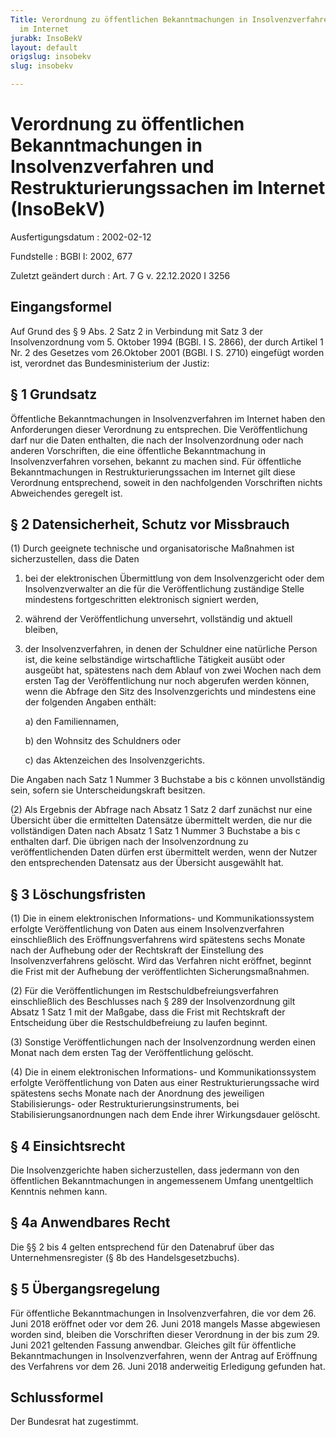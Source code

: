 ```yaml
---
Title: Verordnung zu öffentlichen Bekanntmachungen in Insolvenzverfahren und Restrukturierungssachen
  im Internet
jurabk: InsoBekV
layout: default
origslug: insobekv
slug: insobekv

---
```


# Verordnung zu öffentlichen Bekanntmachungen in Insolvenzverfahren und Restrukturierungssachen im Internet (InsoBekV)

Ausfertigungsdatum
:   2002-02-12

Fundstelle
:   BGBl I: 2002, 677

Zuletzt geändert durch
:   Art. 7 G v. 22.12.2020 I 3256


## Eingangsformel

Auf Grund des § 9 Abs. 2 Satz 2 in Verbindung mit Satz 3 der Insolvenzordnung vom 5. Oktober 1994 (BGBl. I S. 2866), der durch Artikel 1 Nr. 2 des Gesetzes vom 26.Oktober 2001 (BGBl. I S. 2710) eingefügt worden ist, verordnet das Bundesministerium der Justiz:


## § 1 Grundsatz

Öffentliche Bekanntmachungen in Insolvenzverfahren im Internet haben den Anforderungen dieser Verordnung zu entsprechen. Die Veröffentlichung darf nur die Daten enthalten, die nach der Insolvenzordnung oder nach anderen Vorschriften, die eine öffentliche Bekanntmachung in Insolvenzverfahren vorsehen, bekannt zu machen sind. Für öffentliche Bekanntmachungen in Restrukturierungssachen im Internet gilt diese Verordnung entsprechend, soweit in den nachfolgenden Vorschriften nichts Abweichendes geregelt ist.


## § 2 Datensicherheit, Schutz vor Missbrauch

(1) Durch geeignete technische und organisatorische Maßnahmen ist sicherzustellen, dass die Daten

1.  bei der elektronischen Übermittlung von dem Insolvenzgericht oder dem Insolvenzverwalter an die für die Veröffentlichung zuständige Stelle mindestens fortgeschritten elektronisch signiert werden,


2.  während der Veröffentlichung unversehrt, vollständig und aktuell bleiben,


3.  der Insolvenzverfahren, in denen der Schuldner eine natürliche Person ist, die keine selbständige wirtschaftliche Tätigkeit ausübt oder ausgeübt hat, spätestens nach dem Ablauf von zwei Wochen nach dem ersten Tag der Veröffentlichung nur noch abgerufen werden können, wenn die Abfrage den Sitz des Insolvenzgerichts und mindestens eine der folgenden Angaben enthält:

    a)  den Familiennamen,


    b)  den Wohnsitz des Schuldners oder


    c)  das Aktenzeichen des Insolvenzgerichts.






Die Angaben nach Satz 1 Nummer 3 Buchstabe a bis c können unvollständig sein, sofern sie Unterscheidungskraft besitzen.

(2) Als Ergebnis der Abfrage nach Absatz 1 Satz 2 darf zunächst nur eine Übersicht über die ermittelten Datensätze übermittelt werden, die nur die vollständigen Daten nach Absatz 1 Satz 1 Nummer 3 Buchstabe a bis c enthalten darf. Die übrigen nach der Insolvenzordnung zu veröffentlichenden Daten dürfen erst übermittelt werden, wenn der Nutzer den entsprechenden Datensatz aus der Übersicht ausgewählt hat.


## § 3 Löschungsfristen

(1) Die in einem elektronischen Informations- und Kommunikationssystem erfolgte Veröffentlichung von Daten aus einem Insolvenzverfahren einschließlich des Eröffnungsverfahrens wird spätestens sechs Monate nach der Aufhebung oder der Rechtskraft der Einstellung des Insolvenzverfahrens gelöscht. Wird das Verfahren nicht eröffnet, beginnt die Frist mit der Aufhebung der veröffentlichten Sicherungsmaßnahmen.

(2) Für die Veröffentlichungen im Restschuldbefreiungsverfahren einschließlich des Beschlusses nach § 289 der Insolvenzordnung gilt Absatz 1 Satz 1 mit der Maßgabe, dass die Frist mit Rechtskraft der Entscheidung über die Restschuldbefreiung zu laufen beginnt.

(3) Sonstige Veröffentlichungen nach der Insolvenzordnung werden einen Monat nach dem ersten Tag der Veröffentlichung gelöscht.

(4) Die in einem elektronischen Informations- und Kommunikationssystem erfolgte Veröffentlichung von Daten aus einer Restrukturierungssache wird spätestens sechs Monate nach der Anordnung des jeweiligen Stabilisierungs- oder Restrukturierungsinstruments, bei Stabilisierungsanordnungen nach dem Ende ihrer Wirkungsdauer gelöscht.


## § 4 Einsichtsrecht

Die Insolvenzgerichte haben sicherzustellen, dass jedermann von den öffentlichen Bekanntmachungen in angemessenem Umfang unentgeltlich Kenntnis nehmen kann.


## § 4a Anwendbares Recht

Die §§ 2 bis 4 gelten entsprechend für den Datenabruf über das Unternehmensregister (§ 8b des Handelsgesetzbuchs).


## § 5 Übergangsregelung

Für öffentliche Bekanntmachungen in Insolvenzverfahren, die vor dem 26. Juni 2018 eröffnet oder vor dem 26. Juni 2018 mangels Masse abgewiesen worden sind, bleiben die Vorschriften dieser Verordnung in der bis zum 29. Juni 2021 geltenden Fassung anwendbar. Gleiches gilt für öffentliche Bekanntmachungen in Insolvenzverfahren, wenn der Antrag auf Eröffnung des Verfahrens vor dem 26. Juni 2018 anderweitig Erledigung gefunden hat.


## Schlussformel

Der Bundesrat hat zugestimmt.

